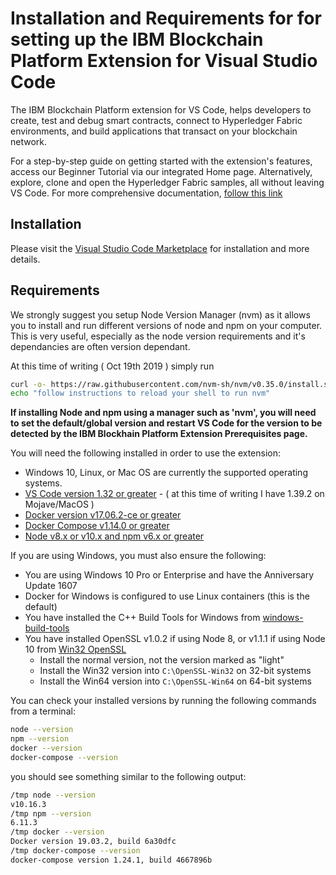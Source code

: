 # Installation and Requirements for for setting up the IBM Blockchain Platform Extension for Visual Studio Code


The IBM Blockchain Platform extension for VS Code, helps developers to create, test and debug smart contracts, connect to Hyperledger Fabric environments, and build applications that transact on your blockchain network.

For a step-by-step guide on getting started with the extension's features, access 
our Beginner Tutorial via our integrated Home page. Alternatively, explore, clone and open the Hyperledger Fabric samples, all without leaving VS Code. For more comprehensive documentation, [follow this link](https://cloud.ibm.com/docs/services/blockchain/howto?topic=blockchain-develop-vscode)



## Installation

Please visit the [Visual Studio Code Marketplace](https://marketplace.visualstudio.com/items?itemName=IBMBlockchain.ibm-blockchain-platform) for installation and more details.

## Requirements

We strongly suggest you setup Node Version Manager (nvm) as it allows you to install and run different versions of node and npm on your computer.  This is very useful, especially as the node version requirements and it's dependancies are often version dependant.

At this time of writing ( Oct 19th 2019 ) simply run

``` sh
curl -o- https://raw.githubusercontent.com/nvm-sh/nvm/v0.35.0/install.sh | bash
echo "follow instructions to reload your shell to run nvm"
```

**If installing Node and npm using a manager such as 'nvm', you will need to set the default/global version and restart VS Code for the version to be detected by the IBM Blockhain Platform Extension Prerequisites page.**


You will need the following installed in order to use the extension:
- Windows 10, Linux, or Mac OS are currently the supported operating systems.
- [VS Code version 1.32 or greater](https://code.visualstudio.com) - ( at this time of writing I have 1.39.2 on Mojave/MacOS )
- [Docker version v17.06.2-ce or greater](https://www.docker.com/get-docker)
- [Docker Compose v1.14.0 or greater](https://docs.docker.com/compose/install/)
- [Node v8.x or v10.x and npm v6.x or greater](https://nodejs.org/en/download/)


If you are using Windows, you must also ensure the following:
- You are using Windows 10 Pro or Enterprise and have the Anniversary Update 1607
- Docker for Windows is configured to use Linux containers (this is the default)
- You have installed the C++ Build Tools for Windows from [windows-build-tools](https://github.com/felixrieseberg/windows-build-tools#windows-build-tools)
- You have installed OpenSSL v1.0.2 if using Node 8, or v1.1.1 if using Node 10 from [Win32 OpenSSL](http://slproweb.com/products/Win32OpenSSL.html)
  - Install the normal version, not the version marked as "light"
  - Install the Win32 version into `C:\OpenSSL-Win32` on 32-bit systems
  - Install the Win64 version into `C:\OpenSSL-Win64` on 64-bit systems

You can check your installed versions by running the following commands from a terminal:
```sh
node --version
npm --version
docker --version
docker-compose --version
```

you should see something similar to the following output:

``` sh
/tmp node --version
v10.16.3
/tmp npm --version
6.11.3
/tmp docker --version
Docker version 19.03.2, build 6a30dfc
/tmp docker-compose --version
docker-compose version 1.24.1, build 4667896b
```


